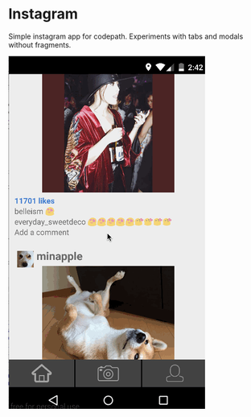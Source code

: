 # Instagram
Simple instagram app for codepath. Experiments with tabs and modals without fragments.

![Video Walkthrough](instagif.gif)